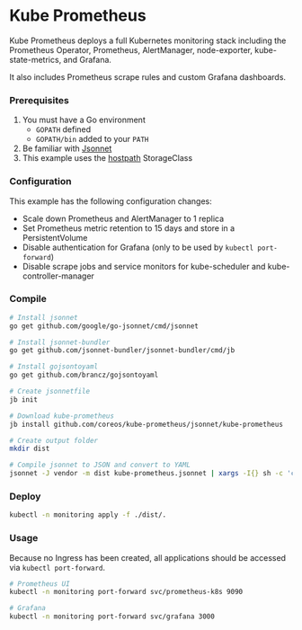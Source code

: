 # Kube Prometheus

Kube Prometheus deploys a full Kubernetes monitoring stack including the Prometheus Operator,
Prometheus, AlertManager, node-exporter, kube-state-metrics, and Grafana.

It also includes Prometheus scrape rules and custom Grafana dashboards.

### Prerequisites

  1. You must have a Go environment
     - `GOPATH` defined
     - `GOPATH/bin` added to your `PATH` 
  2. Be familiar with [Jsonnet](https://jsonnet.org)
  3. This example uses the [hostpath](https://github.com/rimusz/hostpath-provisioner) StorageClass

### Configuration

This example has the following configuration changes:
  - Scale down Prometheus and AlertManager to 1 replica
  - Set Prometheus metric retention to 15 days and store in a PersistentVolume
  - Disable authentication for Grafana (only to be used by `kubectl port-forward`)
  - Disable scrape jobs and service monitors for kube-scheduler and kube-controller-manager

### Compile

```bash
# Install jsonnet
go get github.com/google/go-jsonnet/cmd/jsonnet

# Install jsonnet-bundler
go get github.com/jsonnet-bundler/jsonnet-bundler/cmd/jb

# Install gojsontoyaml
go get github.com/brancz/gojsontoyaml

# Create jsonnetfile
jb init

# Download kube-prometheus
jb install github.com/coreos/kube-prometheus/jsonnet/kube-prometheus

# Create output folder
mkdir dist

# Compile jsonnet to JSON and convert to YAML
jsonnet -J vendor -m dist kube-prometheus.jsonnet | xargs -I{} sh -c 'cat {} | gojsontoyaml > {}.yaml; rm -f {}' -- {}
```

### Deploy

```bash
kubectl -n monitoring apply -f ./dist/.
```

### Usage

Because no Ingress has been created, all applications should be accessed via `kubectl port-forward`.

```bash
# Prometheus UI
kubectl -n monitoring port-forward svc/prometheus-k8s 9090

# Grafana
kubectl -n monitoring port-forward svc/grafana 3000
```
